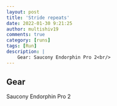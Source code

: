 ```yaml
---
layout: post
title: 'Stride repeats'
date: 2022-01-30 9:21:25
author: multishiv19
comments: true
category: [runs]
tags: [Run]
description: |
    Gear: Saucony Endorphin Pro 2<br/>
---
```


## Gear
Saucony Endorphin Pro 2



<div width='100%' class='strava-embed-placeholder' data-embed-type='activity' data-embed-id='6607233762'></div>
<script src='https://strava-embeds.com/embed.js'></script>
